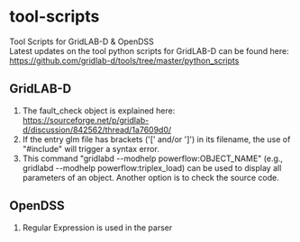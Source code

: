 # tool-scripts
Tool Scripts for GridLAB-D &amp; OpenDSS<br/>
Latest updates on the tool python scripts for GridLAB-D can be found here: https://github.com/gridlab-d/tools/tree/master/python_scripts

## GridLAB-D

1) The fault_check object is explained here: https://sourceforge.net/p/gridlab-d/discussion/842562/thread/1a7609d0/
2) If the entry glm file has brackets ('[' and/or ']') in its filename, the use of "#include" will trigger a syntax error.
3) This command "gridlabd --modhelp powerflow:OBJECT_NAME" (e.g., gridlabd --modhelp powerflow:triplex_load) can be used to display all parameters of an object. Another option is to check the source code.

## OpenDSS

1) Regular Expression is used in the parser

